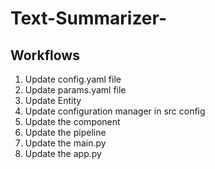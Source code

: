 # Text-Summarizer-


## Workflows

1. Update config.yaml file
2. Update params.yaml file
3. Update Entity
4. Update configuration manager in src config
5. Update the component
6. Update the pipeline
7. Update the main.py
8. Update the app.py

